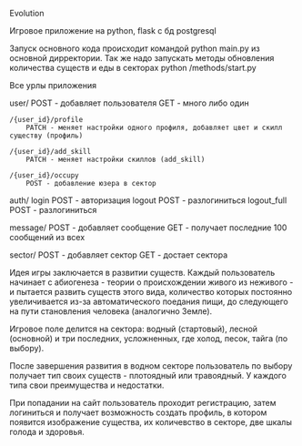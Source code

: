 Evolution 

Игровое приложение на python, flask с бд postgresql

Запуск основного кода происходит командой python main.py из основной дирректории.
Так же надо запускать методы обновления количества существ и еды в секторах python /methods/start.py


Все урлы приложения

user/
    POST - добавляет пользователя 
    GET - много либо один

    /{user_id}/profile 
        PATCH - меняет настройки одного профиля, добавляет цвет и скилл существу (профиль)

    /{user_id}/add_skill 
        PATCH - меняет настройки скиллов (add_skill)

    /{user_id}/occupy
        POST - добавление юзера в сектор 

auth/
    login 
        POST - авторизация 
    logout 
        POST - разлогиниться 
    logout_full
        POST - разлогиниться


message/ 
    POST - добавляет сообщение 
    GET - получает последние 100 сообщений из всех


sector/
    POST - добавляет сектор 
    GET - достает сектора 

Идея игры заключается в развитии существ. Каждый пользователь начинает с абиогенеза - теории о происхождении живого из неживого - и пытается развить существ этого вида, количество которых постоянно увеличивается из-за автоматического поедания пищи, до следующего на пути становления человека (аналогично Земле). 

Игровое поле делится на сектора: водный (стартовый), лесной (основной) и три последних, усложненных, где холод, песок, тайга (по выбору).

После завершения развития в водном секторе пользователь по выбору получает тип своих существ - плотоядный или травоядный. 
У каждого типа свои преимущества и недостатки.


При попадании на сайт пользователь проходит регистрацию, затем логиниться и получает возможность создать профиль, в котором появится изображение существа, их количевство в секторе, две шкалы голода и здоровья.